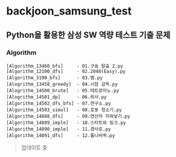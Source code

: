 # backjoon_samsung_test
## Python을 활용한 삼성 SW 역량 테스트 기출 문제

### Algorithm
```
[Algorithm_13460_bfs]     - 01.구슬 탈출 2.py
[Algorithm_12100_dfs]     - 02.2048(Easy).py
[Algorithm_3190_bfs]      - 03.뱀.py
[Alogrithm_13458_greedy]  - 04.시험 감독.py
[Alogrithm_14500_brute]   - 05.테트로미노.py
[Alogrithm_14501_dp]      - 06.퇴사.py
[Algorithm_14502_dfs_bfs] - 07.연구소.py
[Algorithm_14503_simul]   - 08.로봇 청소기.py
[Algorithm_14888_dfs]     - 09.연산자 끼워넣기.py
[Algorithm_14889_imple]   - 10.스타트와 링크.py
[Algorithm_14890_imple]   - 11.경사로.py
[Algorithm_14891_dfs]     - 12.톱니바퀴.py
```

> 업데이트 중

